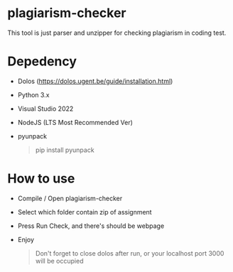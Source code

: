 # plagiarism-checker
This tool is just parser and unzipper for checking plagiarism in coding test.

# Depedency
* Dolos (https://dolos.ugent.be/guide/installation.html)
* Python 3.x
* Visual Studio 2022
* NodeJS (LTS Most Recommended Ver)
* pyunpack

    > pip install pyunpack

# How to use
* Compile / Open plagiarism-checker
* Select which folder contain zip of assignment
* Press Run Check, and there's should be webpage
* Enjoy

    > Don't forget to close dolos after run, or your localhost port 3000 will be occupied

